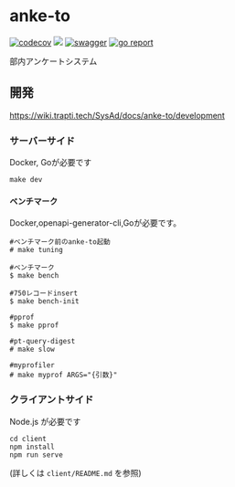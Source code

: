 # anke-to
[![codecov](https://codecov.io/gh/traPtitech/anke-to/branch/main/graph/badge.svg)](https://codecov.io/gh/traPtitech/anke-to)
[![](https://github.com/traPtitech/anke-to/workflows/Release/badge.svg?branch=release)](https://github.com/traPtitech/anke-to/actions)
[![swagger](https://img.shields.io/badge/swagger-docs-brightgreen)](https://apis.trap.jp/?urls.primaryName=anke-to)
[![go report](https://goreportcard.com/badge/traPtitech/anke-to)](https://goreportcard.com/report/traPtitech/anke-to)

部内アンケートシステム

## 開発
https://wiki.trapti.tech/SysAd/docs/anke-to/development
### サーバーサイド
Docker, Goが必要です
```
make dev
```

#### ベンチマーク
Docker,openapi-generator-cli,Goが必要です。
```
#ベンチマーク前のanke-to起動
# make tuning

#ベンチマーク
$ make bench

#750レコードinsert
$ make bench-init

#pprof
$ make pprof

#pt-query-digest
# make slow

#myprofiler
# make myprof ARGS="{引数}"
```

### クライアントサイド
Node.js が必要です
```
cd client
npm install
npm run serve
```

(詳しくは `client/README.md` を参照)